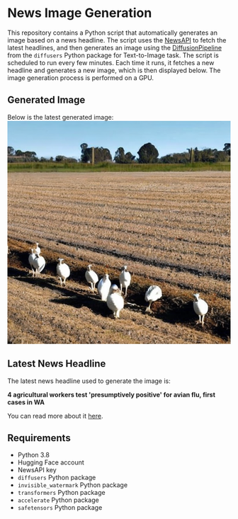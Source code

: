 # News Image Generation
This repository contains a Python script that automatically generates an image based on a news headline. The script uses the [NewsAPI](https://newsapi.org/) to fetch the latest headlines, and then generates an image using the [DiffusionPipeline](https://github.com/huggingface/diffusers) from the `diffusers` Python package for Text-to-Image task.
The script is scheduled to run every few minutes. Each time it runs, it fetches a new headline and generates a new image, which is then displayed below. The image generation process is performed on a GPU.

## Generated Image
Below is the latest generated image:
![Generated Image](image.png)

## Latest News Headline
The latest news headline used to generate the image is:

**4 agricultural workers test 'presumptively positive' for avian flu, first cases in WA**

You can read more about it [here](https://komonews.com/news/local/4-agricultural-workers-test-presumptively-positive-for-avian-flu-first-human-cases-in-washington-state-department-of-health-infection-bird-flu-symptoms-h5n1-fluenza-doh-chickens-turkeys-pheasants-quail-ducks-geese).

## Requirements
- Python 3.8
- Hugging Face account
- NewsAPI key
- `diffusers` Python package
- `invisible_watermark` Python package
- `transformers` Python package
- `accelerate` Python package
- `safetensors` Python package
